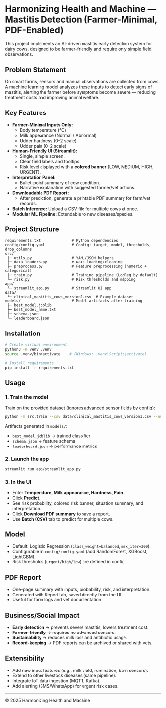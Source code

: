 
# Harmonizing Health and Machine — Mastitis Detection (Farmer-Minimal, PDF-Enabled)

This project implements an AI-driven mastitis early detection system for dairy cows, 
designed to be farmer-friendly and require only simple field observations.

## Problem Statement
On smart farms, sensors and manual observations are collected from cows. A machine learning 
model analyzes these inputs to detect early signs of mastitis, alerting the farmer before 
symptoms become severe — reducing treatment costs and improving animal welfare.

## Key Features
- **Farmer-Minimal Inputs Only:**  
  - Body temperature (°C)  
  - Milk appearance (Normal / Abnormal)  
  - Udder hardness (0–2 scale)  
  - Udder pain (0–2 scale)  
- **Human-Friendly UI (Streamlit):**  
  - Single, simple screen.  
  - Clear field labels and tooltips.  
  - Risk level displayed with a **colored banner** (LOW, MEDIUM, HIGH, URGENT).  
- **Interpretation Panel:**  
  - Bullet-point summary of cow condition.  
  - Narrative explanation with suggested farmer/vet actions.  
- **Downloadable PDF Report:**  
  - After prediction, generate a printable PDF summary for farm/vet records.  
- **Batch Inference:** Upload a CSV file for multiple cows at once.  
- **Modular ML Pipeline:** Extendable to new diseases/species.  

## Project Structure
```
requirements.txt              # Python dependencies
config/config.yaml            # Config: target, model, thresholds, drop_columns
src/
 ├─ utils.py                  # YAML/JSON helpers
 ├─ data_loaders.py           # Data loading/cleaning
 ├─ preprocess.py             # Feature preprocessing (numeric + categorical)
 ├─ train.py                  # Training pipeline (LogReg by default)
 └─ risk.py                   # Risk thresholds and mapping
app/
 └─ streamlit_app.py          # Streamlit UI app
data/
 └─ clinical_mastitis_cows_version1.csv  # Example dataset
models/                       # Model artifacts after training
 ├─ best_model.joblib
 ├─ best_model_name.txt
 ├─ schema.json
 └─ leaderboard.json
```

## Installation
```bash
# Create virtual environment
python3 -m venv .venv
source .venv/bin/activate    # (Windows: .venv\Scripts\activate)

# Install requirements
pip install -r requirements.txt
```

## Usage

### 1. Train the model
Train on the provided dataset (ignores advanced sensor fields by config):
```bash
python -m src.train --csv data/clinical_mastitis_cows_version1.csv --out_dir models
```

Artifacts generated in `models/`:  
- `best_model.joblib` → trained classifier  
- `schema.json` → feature schema  
- `leaderboard.json` → performance metrics  

### 2. Launch the app
```bash
streamlit run app/streamlit_app.py
```

### 3. In the UI
- Enter **Temperature, Milk appearance, Hardness, Pain**.  
- Click **Predict**.  
- See risk probability, colored risk banner, situation summary, and interpretation.  
- Click **Download PDF summary** to save a report.  
- Use **Batch (CSV)** tab to predict for multiple cows.  

## Model
- Default: Logistic Regression (`class_weight=balanced`, `max_iter=300`).  
- Configurable in `config/config.yaml` (add RandomForest, XGBoost, LightGBM).  
- Risk thresholds (`urgent/high/low`) are defined in config.  

## PDF Report
- One-page summary with inputs, probability, risk, and interpretation.  
- Generated with ReportLab, saved directly from the UI.  
- Useful for farm logs and vet documentation.  

## Business/Social Impact
- **Early detection** → prevents severe mastitis, lowers treatment cost.  
- **Farmer-friendly** → requires no advanced sensors.  
- **Sustainability** → reduces milk loss and antibiotic usage.  
- **Record-keeping** → PDF reports can be archived or shared with vets.  

## Extensibility
- Add new input features (e.g., milk yield, rumination, barn sensors).  
- Extend to other livestock diseases (same pipeline).  
- Integrate IoT data ingestion (MQTT, Kafka).  
- Add alerting (SMS/WhatsApp) for urgent risk cases.  

---
© 2025 Harmonizing Health and Machine
